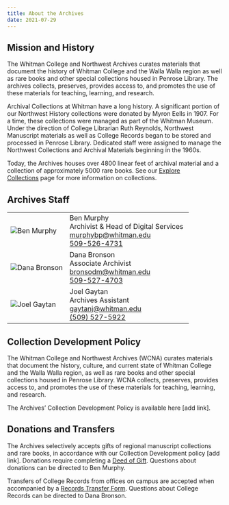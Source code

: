 ```yaml
---
title: About the Archives
date: 2021-07-29
---
```

## Mission and History

The Whitman College and Northwest Archives curates materials that document the history of Whitman College and the Walla Walla region as well as rare books and other special collections housed in Penrose Library. The archives collects, preserves, provides access to, and promotes the use of these materials for teaching, learning, and research.

Archival Collections at Whitman have a long history. A significant portion of our Northwest History collections were donated by Myron Eells in 1907. For a time, these collections were managed as part of the Whitman Museum. Under the direction of College Librarian Ruth Reynolds, Northwest Manuscript materials as well as College Records began to be stored and processed in Penrose Library. Dedicated staff were assigned to manage the Northwest Collections and Archival Materials beginning in the 1960s.

Today, the Archives houses over 4800 linear feet of archival material and a collection of approximately 5000 rare books. See our [Explore Collections](/archives/explore-collections/) page for more information on collections.

## Archives Staff

<div class="archive_staff">

|                                                                                      |                                                                                                                                      |
| ------------------------------------------------------------------------------------ | ------------------------------------------------------------------------------------------------------------------------------------ |
| ![Ben Murphy](/archives/images/BEN-MURPHY_2019.png)     | Ben Murphy <br/> Archivist & Head of Digital Services <br/> [murphybp@whitman.edu](mailto:murphybp@whitman.edu) <br/>[509-526-4731](tel:+15095274731) |
| ![Dana Bronson](/archives/images/DANA-BRONSON_2019.png) | Dana Bronson <br/> Associate Archivist <br/> [bronsodm@whitman.edu](mailto:bronsodm@whitman.edu) <br/> [509-527-4703](tel:+15095274703)                |
| ![Joel Gaytan](/archives/images/JOEL-GAYTAN_2019.png)   | Joel Gaytan <br/> Archives Assistant <br/> [gaytanj@whitman.edu](mailto:gaytanj@whitman.edu) <br/> [(509) 527-5922](tel:+15095275922)                  |

</div>

## Collection Development Policy

The Whitman College and Northwest Archives (WCNA) curates materials that document the history, culture, and current state of Whitman College and the Walla Walla region, as well as rare books and other special collections housed in Penrose Library. WCNA collects, preserves, provides access to, and promotes the use of these materials for teaching, learning, and research.

The Archives’ Collection Development Policy is available here \[add link].

## Donations and Transfers

The Archives selectively accepts gifts of regional manuscript collections and rare books, in accordance with our Collection Development policy \[add link]. Donations require completing a [Deed of Gift](http://works.whitman.edu/archives-deed-of-gift). Questions about donations can be directed to Ben Murphy.

Transfers of College Records from offices on campus are accepted when accompanied by a [Records Transfer Form](http://works.whitman.edu/archives-records-transfer). Questions about College Records can be directed to Dana Bronson.